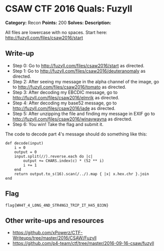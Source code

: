 # CSAW CTF 2016 Quals: Fuzyll

**Category:** Recon
**Points:** 200
**Solves:**
**Description:**

All files are lowercase with no spaces. Start here: http://fuzyll.com/files/csaw2016/start

## Write-up
* Step 0: Go to http://fuzyll.com/files/csaw2016/start as directed.
* Step 1: Go to http://fuzyll.com/files/csaw2016/deuteranomaly as directed.
* Step 2: After seeing my message in the alpha channel of the image, go to http://fuzyll.com/files/csaw2016/tomato as directed.
* Step 3: After decoding my EBCDIC message, go to http://fuzyll.com/files/csaw2016/elmrik as directed.
* Step 4: After decoding my base52 message, go to http://fuzyll.com/files/csaw2016/jade as directed.
* Step 5: After unzipping the file and finding my message in EXIF go to http://fuzyll.com/files/csaw2016/winaywayna as directed.
* Step 6: You win! Take the flag and submit it.

The code to decode part 4's message should do something like this:

```
def decode(input)
    i = 0
    output = 0
    input.split(//).reverse.each do |c|
        output += CHARS.index(c) * (52 ** i)
        i += 1
    end
    return output.to_s(16).scan(/../).map { |x| x.hex.chr }.join
end
```

## Flag
`flag{WH4T_4_L0NG_4ND_STR4NG3_TRIP_IT_H45_B33N}`

## Other write-ups and resources

* https://github.com/xPowerz/CTF-Writeups/tree/master/2016/CSAW/Fuzyll
* https://github.com/p4-team/ctf/tree/master/2016-09-16-csaw/fuzyll
